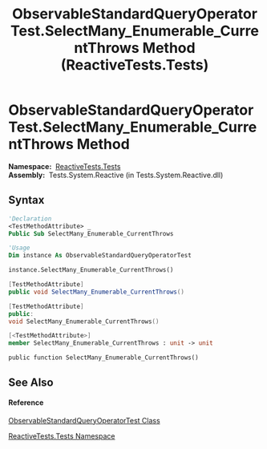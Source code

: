 ﻿---
title: ObservableStandardQueryOperatorTest.SelectMany_Enumerable_CurrentThrows Method  (ReactiveTests.Tests)
TOCTitle: SelectMany_Enumerable_CurrentThrows Method
ms:assetid: M:ReactiveTests.Tests.ObservableStandardQueryOperatorTest.SelectMany_Enumerable_CurrentThrows
ms:mtpsurl: https://msdn.microsoft.com/en-us/library/reactivetests.tests.observablestandardqueryoperatortest.selectmany_enumerable_currentthrows(v=VS.103)
ms:contentKeyID: 36619301
ms.date: 06/28/2011
mtps_version: v=VS.103
f1_keywords:
- ReactiveTests.Tests.ObservableStandardQueryOperatorTest.SelectMany_Enumerable_CurrentThrows
dev_langs:
- CSharp
- JScript
- VB
- FSharp
- c++
---

# ObservableStandardQueryOperatorTest.SelectMany\_Enumerable\_CurrentThrows Method

**Namespace:**  [ReactiveTests.Tests](hh289046\(v=vs.103\).md)  
**Assembly:**  Tests.System.Reactive (in Tests.System.Reactive.dll)

## Syntax

``` vb
'Declaration
<TestMethodAttribute> _
Public Sub SelectMany_Enumerable_CurrentThrows
```

``` vb
'Usage
Dim instance As ObservableStandardQueryOperatorTest

instance.SelectMany_Enumerable_CurrentThrows()
```

``` csharp
[TestMethodAttribute]
public void SelectMany_Enumerable_CurrentThrows()
```

``` c++
[TestMethodAttribute]
public:
void SelectMany_Enumerable_CurrentThrows()
```

``` fsharp
[<TestMethodAttribute>]
member SelectMany_Enumerable_CurrentThrows : unit -> unit 
```

``` jscript
public function SelectMany_Enumerable_CurrentThrows()
```

## See Also

#### Reference

[ObservableStandardQueryOperatorTest Class](hh288944\(v=vs.103\).md)

[ReactiveTests.Tests Namespace](hh289046\(v=vs.103\).md)


